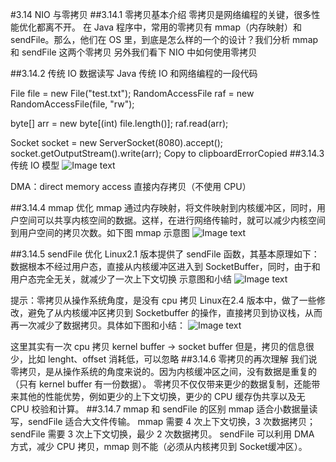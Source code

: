 #3.14 NIO 与零拷贝
##3.14.1 零拷贝基本介绍
零拷贝是网络编程的关键，很多性能优化都离不开。
在 Java 程序中，常用的零拷贝有 mmap（内存映射）和 sendFile。那么，他们在 OS 里，到底是怎么样的一个的设计？我们分析 mmap 和 sendFile 这两个零拷贝
另外我们看下 NIO 中如何使用零拷贝


##3.14.2 传统 IO 数据读写
Java 传统 IO 和网络编程的一段代码

File file = new File("test.txt");
RandomAccessFile raf = new RandomAccessFile(file, "rw");

byte[] arr = new byte[(int) file.length()];
raf.read(arr);

Socket socket = new ServerSocket(8080).accept();
socket.getOutputStream().write(arr);
Copy to clipboardErrorCopied
##3.14.3 传统 IO 模型
![Image text](https://dongzl.github.io/netty-handbook/_media/chapter03/chapter03_17.png)


DMA：direct memory access 直接内存拷贝（不使用 CPU）

##3.14.4 mmap 优化
mmap 通过内存映射，将文件映射到内核缓冲区，同时，用户空间可以共享内核空间的数据。这样，在进行网络传输时，就可以减少内核空间到用户空间的拷贝次数。如下图
mmap 示意图
![Image text](https://dongzl.github.io/netty-handbook/_media/chapter03/chapter03_18.png)

##3.14.5 sendFile 优化
Linux2.1 版本提供了 sendFile 函数，其基本原理如下：数据根本不经过用户态，直接从内核缓冲区进入到 SocketBuffer，同时，由于和用户态完全无关，就减少了一次上下文切换
示意图和小结
![Image text](https://dongzl.github.io/netty-handbook/_media/chapter03/chapter03_19.png)


提示：零拷贝从操作系统角度，是没有 cpu 拷贝
Linux在2.4 版本中，做了一些修改，避免了从内核缓冲区拷贝到 Socketbuffer 的操作，直接拷贝到协议栈，从而再一次减少了数据拷贝。具体如下图和小结：
![Image text](https://dongzl.github.io/netty-handbook/_media/chapter03/chapter03_20.png)


这里其实有一次 cpu 拷贝 kernel buffer -> socket buffer 但是，拷贝的信息很少，比如 lenght、offset 消耗低，可以忽略
##3.14.6 零拷贝的再次理解
我们说零拷贝，是从操作系统的角度来说的。因为内核缓冲区之间，没有数据是重复的（只有 kernel buffer 有一份数据）。
零拷贝不仅仅带来更少的数据复制，还能带来其他的性能优势，例如更少的上下文切换，更少的 CPU 缓存伪共享以及无 CPU 校验和计算。
##3.14.7 mmap 和 sendFile 的区别
mmap 适合小数据量读写，sendFile 适合大文件传输。
mmap 需要 4 次上下文切换，3 次数据拷贝；sendFile 需要 3 次上下文切换，最少 2 次数据拷贝。
sendFile 可以利用 DMA 方式，减少 CPU 拷贝，mmap 则不能（必须从内核拷贝到 Socket缓冲区）。